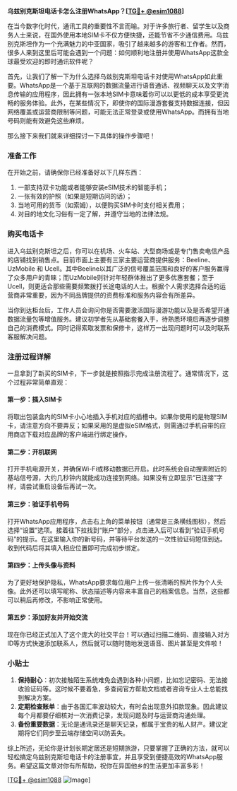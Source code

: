 **乌兹别克斯坦电话卡怎么注册WhatsApp？[[TG💪+ @esim1088](https://t.me/s/esim1088)]**

在当今数字化时代，通讯工具的重要性不言而喻。对于许多旅行者、留学生以及商务人士来说，在国外使用本地SIM卡不仅方便快捷，还能节省不少通信费用。乌兹别克斯坦作为一个充满魅力的中亚国家，吸引了越来越多的游客和工作者。然而，很多人来到这里后可能会遇到一个问题：如何顺利地注册并使用WhatsApp这款全球最受欢迎的即时通讯软件呢？

首先，让我们了解一下为什么选择乌兹别克斯坦电话卡对使用WhatsApp如此重要。WhatsApp是一个基于互联网的数据流量进行语音通话、视频聊天以及文字消息传输的应用程序，因此拥有一张本地SIM卡意味着你可以以更低的成本享受更流畅的服务体验。此外，在某些情况下，即使你的国际漫游套餐支持数据连接，但因网络覆盖或运营商限制等问题，可能无法正常登录或使用WhatsApp。而拥有当地号码则能有效避免这些麻烦。

那么接下来我们就来详细探讨一下具体的操作步骤吧！

### 准备工作

在开始之前，请确保你已经准备好以下几样东西：
1. 一部支持双卡功能或者能够安装eSIM技术的智能手机；
2. 一张有效的护照（如果是短期访问的话）；
3. 当地可用的货币（如索姆），以便购买SIM卡时支付相关费用；
4. 对目的地文化习俗有一定了解，并遵守当地的法律法规。

### 购买电话卡

进入乌兹别克斯坦之后，你可以在机场、火车站、大型商场或是专门售卖电信产品的店铺找到销售点。目前市面上主要有三家主要运营商提供服务：Beeline、UzMobile 和 Ucell。其中Beeline以其广泛的信号覆盖范围和良好的客户服务赢得了众多用户的青睐；而UzMobile则针对年轻群体推出了更多优惠套餐；至于Ucell，则更适合那些需要频繁拨打长途电话的人士。根据个人需求选择合适的运营商非常重要，因为不同品牌提供的资费标准和服务内容会有所差异。

当你到达柜台后，工作人员会询问你是否需要激活国际漫游功能以及是否希望开通数据流量包等增值服务。建议初学者先从基础套餐入手，待熟悉环境后再逐步调整自己的消费模式。同时记得索取发票和保修卡，这样万一出现问题时可以及时联系客服解决问题。

### 注册过程详解

一旦拿到了新买的SIM卡，下一步就是按照指示完成注册流程了。通常情况下，这个过程非常简单直观：

#### 第一步：插入SIM卡
将取出包装盒内的SIM卡小心地插入手机对应的插槽中。如果你使用的是物理SIM卡，请注意方向不要弄反；如果采用的是虚拟eSIM格式，则需通过手机自带的应用商店下载对应品牌的客户端进行绑定操作。

#### 第二步：开机联网
打开手机电源开关，并确保Wi-Fi或移动数据已开启。此时系统会自动搜索附近的基站信号源，大约几秒钟内就能成功连接到网络。如果没有立即显示“已连接”字样，请尝试重启设备后再试一次。

#### 第三步：验证手机号码
打开WhatsApp应用程序，点击右上角的菜单按钮（通常是三条横线图标），然后选择“设置”选项。接着往下拉找到“账户”部分，点击进入后可以看到“验证手机号码”的提示。在这里输入你的新号码，并等待平台发送的一次性验证码短信到达。收到代码后将其填入相应位置即可完成初步绑定。

#### 第四步：上传头像与资料
为了更好地保护隐私，WhatsApp要求每位用户上传一张清晰的照片作为个人头像。此外还可以填写昵称、状态描述等内容来丰富自己的档案信息。当然，这些都可以稍后再修改，不影响正常使用。

#### 第五步：添加好友并开始交流
现在你已经正式加入了这个庞大的社交平台！可以通过扫描二维码、直接输入对方ID等方式快速添加联系人，然后就可以随时随地发送语音、图片甚至是文件啦！

### 小贴士

1. **保持耐心**：初次接触陌生系统难免会遇到各种小问题，比如忘记密码、无法接收验证码等。这时候不要着急，多查阅官方帮助文档或者咨询专业人士总能找到解决方案。
2. **定期检查账单**：由于各国汇率波动较大，有时会出现意外扣款现象。因此建议每个月都要仔细核对一次消费记录，发现问题及时与运营商沟通处理。
3. **备份重要数据**：无论是通讯录还是聊天记录，都属于宝贵的私人财产。建议定期将它们同步至云端存储空间以防丢失。

综上所述，无论你是计划长期定居还是短期旅游，只要掌握了正确的方法，就可以轻松搞定乌兹别克斯坦电话卡的注册事宜，并且享受到便捷高效的WhatsApp服务。希望这篇文章对你有所帮助，祝你在异国他乡的生活更加丰富多彩！

[[TG💪+ @esim1088](https://t.me/s/esim1088) ![Image](https://i.postimg.cc/4NQfJmqS/Snipaste-2025-05-13-00-14-12.png)]